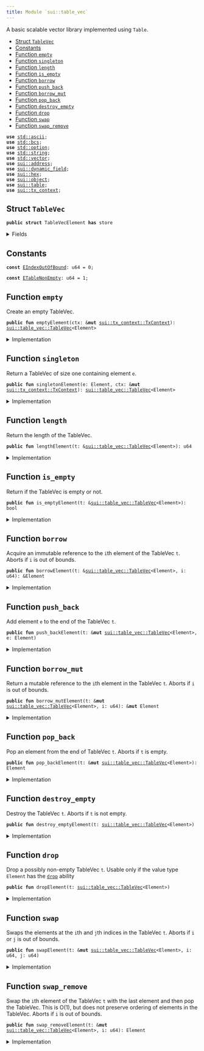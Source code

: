 ```yaml
---
title: Module `sui::table_vec`
---
```


A basic scalable vector library implemented using <code>Table</code>.


-  [Struct `TableVec`](#sui_table_vec_TableVec)
-  [Constants](#@Constants_0)
-  [Function `empty`](#sui_table_vec_empty)
-  [Function `singleton`](#sui_table_vec_singleton)
-  [Function `length`](#sui_table_vec_length)
-  [Function `is_empty`](#sui_table_vec_is_empty)
-  [Function `borrow`](#sui_table_vec_borrow)
-  [Function `push_back`](#sui_table_vec_push_back)
-  [Function `borrow_mut`](#sui_table_vec_borrow_mut)
-  [Function `pop_back`](#sui_table_vec_pop_back)
-  [Function `destroy_empty`](#sui_table_vec_destroy_empty)
-  [Function `drop`](#sui_table_vec_drop)
-  [Function `swap`](#sui_table_vec_swap)
-  [Function `swap_remove`](#sui_table_vec_swap_remove)


<pre><code><b>use</b> <a href="../std/ascii.md#std_ascii">std::ascii</a>;
<b>use</b> <a href="../std/bcs.md#std_bcs">std::bcs</a>;
<b>use</b> <a href="../std/option.md#std_option">std::option</a>;
<b>use</b> <a href="../std/string.md#std_string">std::string</a>;
<b>use</b> <a href="../std/vector.md#std_vector">std::vector</a>;
<b>use</b> <a href="../sui/address.md#sui_address">sui::address</a>;
<b>use</b> <a href="../sui/dynamic_field.md#sui_dynamic_field">sui::dynamic_field</a>;
<b>use</b> <a href="../sui/hex.md#sui_hex">sui::hex</a>;
<b>use</b> <a href="../sui/object.md#sui_object">sui::object</a>;
<b>use</b> <a href="../sui/table.md#sui_table">sui::table</a>;
<b>use</b> <a href="../sui/tx_context.md#sui_tx_context">sui::tx_context</a>;
</code></pre>



<a name="sui_table_vec_TableVec"></a>

## Struct `TableVec`



<pre><code><b>public</b> <b>struct</b> TableVecElement <b>has</b> store
</code></pre>



<details>
<summary>Fields</summary>


<dl>
<dt>
<code>contents: <a href="../sui/table.md#sui_table_Table">sui::table::Table</a>&lt;u64, Element&gt;</code>
</dt>
<dd>
 The contents of the table vector.
</dd>
</dl>


</details>

<a name="@Constants_0"></a>

## Constants


<a name="sui_table_vec_EIndexOutOfBound"></a>



<pre><code><b>const</b> <a href="../sui/table_vec.md#sui_table_vec_EIndexOutOfBound">EIndexOutOfBound</a>: u64 = 0;
</code></pre>



<a name="sui_table_vec_ETableNonEmpty"></a>



<pre><code><b>const</b> <a href="../sui/table_vec.md#sui_table_vec_ETableNonEmpty">ETableNonEmpty</a>: u64 = 1;
</code></pre>



<a name="sui_table_vec_empty"></a>

## Function `empty`

Create an empty TableVec.


<pre><code><b>public</b> <b>fun</b> emptyElement(ctx: &<b>mut</b> <a href="../sui/tx_context.md#sui_tx_context_TxContext">sui::tx_context::TxContext</a>): <a href="../sui/table_vec.md#sui_table_vec_TableVec">sui::table_vec::TableVec</a>&lt;Element&gt;
</code></pre>



<details>
<summary>Implementation</summary>


<pre><code><b>public</b> <b>fun</b> <a href="../sui/table_vec.md#sui_table_vec_empty">empty</a>&lt;Element: store&gt;(ctx: &<b>mut</b> TxContext): <a href="../sui/table_vec.md#sui_table_vec_TableVec">TableVec</a>&lt;Element&gt; {
    <a href="../sui/table_vec.md#sui_table_vec_TableVec">TableVec</a> {
        contents: table::new(ctx),
    }
}
</code></pre>



</details>

<a name="sui_table_vec_singleton"></a>

## Function `singleton`

Return a TableVec of size one containing element <code>e</code>.


<pre><code><b>public</b> <b>fun</b> singletonElement(e: Element, ctx: &<b>mut</b> <a href="../sui/tx_context.md#sui_tx_context_TxContext">sui::tx_context::TxContext</a>): <a href="../sui/table_vec.md#sui_table_vec_TableVec">sui::table_vec::TableVec</a>&lt;Element&gt;
</code></pre>



<details>
<summary>Implementation</summary>


<pre><code><b>public</b> <b>fun</b> <a href="../sui/table_vec.md#sui_table_vec_singleton">singleton</a>&lt;Element: store&gt;(e: Element, ctx: &<b>mut</b> TxContext): <a href="../sui/table_vec.md#sui_table_vec_TableVec">TableVec</a>&lt;Element&gt; {
    <b>let</b> <b>mut</b> t = <a href="../sui/table_vec.md#sui_table_vec_empty">empty</a>(ctx);
    t.<a href="../sui/table_vec.md#sui_table_vec_push_back">push_back</a>(e);
    t
}
</code></pre>



</details>

<a name="sui_table_vec_length"></a>

## Function `length`

Return the length of the TableVec.


<pre><code><b>public</b> <b>fun</b> lengthElement(t: &<a href="../sui/table_vec.md#sui_table_vec_TableVec">sui::table_vec::TableVec</a>&lt;Element&gt;): u64
</code></pre>



<details>
<summary>Implementation</summary>


<pre><code><b>public</b> <b>fun</b> <a href="../sui/table_vec.md#sui_table_vec_length">length</a>&lt;Element: store&gt;(t: &<a href="../sui/table_vec.md#sui_table_vec_TableVec">TableVec</a>&lt;Element&gt;): u64 {
    t.contents.<a href="../sui/table_vec.md#sui_table_vec_length">length</a>()
}
</code></pre>



</details>

<a name="sui_table_vec_is_empty"></a>

## Function `is_empty`

Return if the TableVec is empty or not.


<pre><code><b>public</b> <b>fun</b> is_emptyElement(t: &<a href="../sui/table_vec.md#sui_table_vec_TableVec">sui::table_vec::TableVec</a>&lt;Element&gt;): bool
</code></pre>



<details>
<summary>Implementation</summary>


<pre><code><b>public</b> <b>fun</b> <a href="../sui/table_vec.md#sui_table_vec_is_empty">is_empty</a>&lt;Element: store&gt;(t: &<a href="../sui/table_vec.md#sui_table_vec_TableVec">TableVec</a>&lt;Element&gt;): bool {
    t.<a href="../sui/table_vec.md#sui_table_vec_length">length</a>() == 0
}
</code></pre>



</details>

<a name="sui_table_vec_borrow"></a>

## Function `borrow`

Acquire an immutable reference to the <code>i</code>th element of the TableVec <code>t</code>.
Aborts if <code>i</code> is out of bounds.


<pre><code><b>public</b> <b>fun</b> borrowElement(t: &<a href="../sui/table_vec.md#sui_table_vec_TableVec">sui::table_vec::TableVec</a>&lt;Element&gt;, i: u64): &Element
</code></pre>



<details>
<summary>Implementation</summary>


<pre><code><b>public</b> <b>fun</b> <a href="../sui/table_vec.md#sui_table_vec_borrow">borrow</a>&lt;Element: store&gt;(t: &<a href="../sui/table_vec.md#sui_table_vec_TableVec">TableVec</a>&lt;Element&gt;, i: u64): &Element {
    <b>assert</b>!(t.<a href="../sui/table_vec.md#sui_table_vec_length">length</a>() &gt; i, <a href="../sui/table_vec.md#sui_table_vec_EIndexOutOfBound">EIndexOutOfBound</a>);
    &t.contents[i]
}
</code></pre>



</details>

<a name="sui_table_vec_push_back"></a>

## Function `push_back`

Add element <code>e</code> to the end of the TableVec <code>t</code>.


<pre><code><b>public</b> <b>fun</b> push_backElement(t: &<b>mut</b> <a href="../sui/table_vec.md#sui_table_vec_TableVec">sui::table_vec::TableVec</a>&lt;Element&gt;, e: Element)
</code></pre>



<details>
<summary>Implementation</summary>


<pre><code><b>public</b> <b>fun</b> <a href="../sui/table_vec.md#sui_table_vec_push_back">push_back</a>&lt;Element: store&gt;(t: &<b>mut</b> <a href="../sui/table_vec.md#sui_table_vec_TableVec">TableVec</a>&lt;Element&gt;, e: Element) {
    <b>let</b> key = t.<a href="../sui/table_vec.md#sui_table_vec_length">length</a>();
    t.contents.add(key, e);
}
</code></pre>



</details>

<a name="sui_table_vec_borrow_mut"></a>

## Function `borrow_mut`

Return a mutable reference to the <code>i</code>th element in the TableVec <code>t</code>.
Aborts if <code>i</code> is out of bounds.


<pre><code><b>public</b> <b>fun</b> borrow_mutElement(t: &<b>mut</b> <a href="../sui/table_vec.md#sui_table_vec_TableVec">sui::table_vec::TableVec</a>&lt;Element&gt;, i: u64): &<b>mut</b> Element
</code></pre>



<details>
<summary>Implementation</summary>


<pre><code><b>public</b> <b>fun</b> <a href="../sui/table_vec.md#sui_table_vec_borrow_mut">borrow_mut</a>&lt;Element: store&gt;(t: &<b>mut</b> <a href="../sui/table_vec.md#sui_table_vec_TableVec">TableVec</a>&lt;Element&gt;, i: u64): &<b>mut</b> Element {
    <b>assert</b>!(t.<a href="../sui/table_vec.md#sui_table_vec_length">length</a>() &gt; i, <a href="../sui/table_vec.md#sui_table_vec_EIndexOutOfBound">EIndexOutOfBound</a>);
    &<b>mut</b> t.contents[i]
}
</code></pre>



</details>

<a name="sui_table_vec_pop_back"></a>

## Function `pop_back`

Pop an element from the end of TableVec <code>t</code>.
Aborts if <code>t</code> is empty.


<pre><code><b>public</b> <b>fun</b> pop_backElement(t: &<b>mut</b> <a href="../sui/table_vec.md#sui_table_vec_TableVec">sui::table_vec::TableVec</a>&lt;Element&gt;): Element
</code></pre>



<details>
<summary>Implementation</summary>


<pre><code><b>public</b> <b>fun</b> <a href="../sui/table_vec.md#sui_table_vec_pop_back">pop_back</a>&lt;Element: store&gt;(t: &<b>mut</b> <a href="../sui/table_vec.md#sui_table_vec_TableVec">TableVec</a>&lt;Element&gt;): Element {
    <b>let</b> <a href="../sui/table_vec.md#sui_table_vec_length">length</a> = <a href="../sui/table_vec.md#sui_table_vec_length">length</a>(t);
    <b>assert</b>!(<a href="../sui/table_vec.md#sui_table_vec_length">length</a> &gt; 0, <a href="../sui/table_vec.md#sui_table_vec_EIndexOutOfBound">EIndexOutOfBound</a>);
    t.contents.remove(<a href="../sui/table_vec.md#sui_table_vec_length">length</a> - 1)
}
</code></pre>



</details>

<a name="sui_table_vec_destroy_empty"></a>

## Function `destroy_empty`

Destroy the TableVec <code>t</code>.
Aborts if <code>t</code> is not empty.


<pre><code><b>public</b> <b>fun</b> destroy_emptyElement(t: <a href="../sui/table_vec.md#sui_table_vec_TableVec">sui::table_vec::TableVec</a>&lt;Element&gt;)
</code></pre>



<details>
<summary>Implementation</summary>


<pre><code><b>public</b> <b>fun</b> <a href="../sui/table_vec.md#sui_table_vec_destroy_empty">destroy_empty</a>&lt;Element: store&gt;(t: <a href="../sui/table_vec.md#sui_table_vec_TableVec">TableVec</a>&lt;Element&gt;) {
    <b>assert</b>!(<a href="../sui/table_vec.md#sui_table_vec_length">length</a>(&t) == 0, <a href="../sui/table_vec.md#sui_table_vec_ETableNonEmpty">ETableNonEmpty</a>);
    <b>let</b> <a href="../sui/table_vec.md#sui_table_vec_TableVec">TableVec</a> { contents } = t;
    contents.<a href="../sui/table_vec.md#sui_table_vec_destroy_empty">destroy_empty</a>();
}
</code></pre>



</details>

<a name="sui_table_vec_drop"></a>

## Function `drop`

Drop a possibly non-empty TableVec <code>t</code>.
Usable only if the value type <code>Element</code> has the <code><a href="../sui/table_vec.md#sui_table_vec_drop">drop</a></code> ability


<pre><code><b>public</b> <b>fun</b> dropElement(t: <a href="../sui/table_vec.md#sui_table_vec_TableVec">sui::table_vec::TableVec</a>&lt;Element&gt;)
</code></pre>



<details>
<summary>Implementation</summary>


<pre><code><b>public</b> <b>fun</b> <a href="../sui/table_vec.md#sui_table_vec_drop">drop</a>&lt;Element: <a href="../sui/table_vec.md#sui_table_vec_drop">drop</a> + store&gt;(t: <a href="../sui/table_vec.md#sui_table_vec_TableVec">TableVec</a>&lt;Element&gt;) {
    <b>let</b> <a href="../sui/table_vec.md#sui_table_vec_TableVec">TableVec</a> { contents } = t;
    contents.<a href="../sui/table_vec.md#sui_table_vec_drop">drop</a>()
}
</code></pre>



</details>

<a name="sui_table_vec_swap"></a>

## Function `swap`

Swaps the elements at the <code>i</code>th and <code>j</code>th indices in the TableVec <code>t</code>.
Aborts if <code>i</code> or <code>j</code> is out of bounds.


<pre><code><b>public</b> <b>fun</b> swapElement(t: &<b>mut</b> <a href="../sui/table_vec.md#sui_table_vec_TableVec">sui::table_vec::TableVec</a>&lt;Element&gt;, i: u64, j: u64)
</code></pre>



<details>
<summary>Implementation</summary>


<pre><code><b>public</b> <b>fun</b> <a href="../sui/table_vec.md#sui_table_vec_swap">swap</a>&lt;Element: store&gt;(t: &<b>mut</b> <a href="../sui/table_vec.md#sui_table_vec_TableVec">TableVec</a>&lt;Element&gt;, i: u64, j: u64) {
    <b>assert</b>!(t.<a href="../sui/table_vec.md#sui_table_vec_length">length</a>() &gt; i, <a href="../sui/table_vec.md#sui_table_vec_EIndexOutOfBound">EIndexOutOfBound</a>);
    <b>assert</b>!(t.<a href="../sui/table_vec.md#sui_table_vec_length">length</a>() &gt; j, <a href="../sui/table_vec.md#sui_table_vec_EIndexOutOfBound">EIndexOutOfBound</a>);
    <b>if</b> (i == j) {
        <b>return</b>
    };
    <b>let</b> element_i = t.contents.remove(i);
    <b>let</b> element_j = t.contents.remove(j);
    t.contents.add(j, element_i);
    t.contents.add(i, element_j);
}
</code></pre>



</details>

<a name="sui_table_vec_swap_remove"></a>

## Function `swap_remove`

Swap the <code>i</code>th element of the TableVec <code>t</code> with the last element and then pop the TableVec.
This is O(1), but does not preserve ordering of elements in the TableVec.
Aborts if <code>i</code> is out of bounds.


<pre><code><b>public</b> <b>fun</b> swap_removeElement(t: &<b>mut</b> <a href="../sui/table_vec.md#sui_table_vec_TableVec">sui::table_vec::TableVec</a>&lt;Element&gt;, i: u64): Element
</code></pre>



<details>
<summary>Implementation</summary>


<pre><code><b>public</b> <b>fun</b> <a href="../sui/table_vec.md#sui_table_vec_swap_remove">swap_remove</a>&lt;Element: store&gt;(t: &<b>mut</b> <a href="../sui/table_vec.md#sui_table_vec_TableVec">TableVec</a>&lt;Element&gt;, i: u64): Element {
    <b>assert</b>!(t.<a href="../sui/table_vec.md#sui_table_vec_length">length</a>() &gt; i, <a href="../sui/table_vec.md#sui_table_vec_EIndexOutOfBound">EIndexOutOfBound</a>);
    <b>let</b> last_idx = t.<a href="../sui/table_vec.md#sui_table_vec_length">length</a>() - 1;
    t.<a href="../sui/table_vec.md#sui_table_vec_swap">swap</a>(i, last_idx);
    t.<a href="../sui/table_vec.md#sui_table_vec_pop_back">pop_back</a>()
}
</code></pre>



</details>
